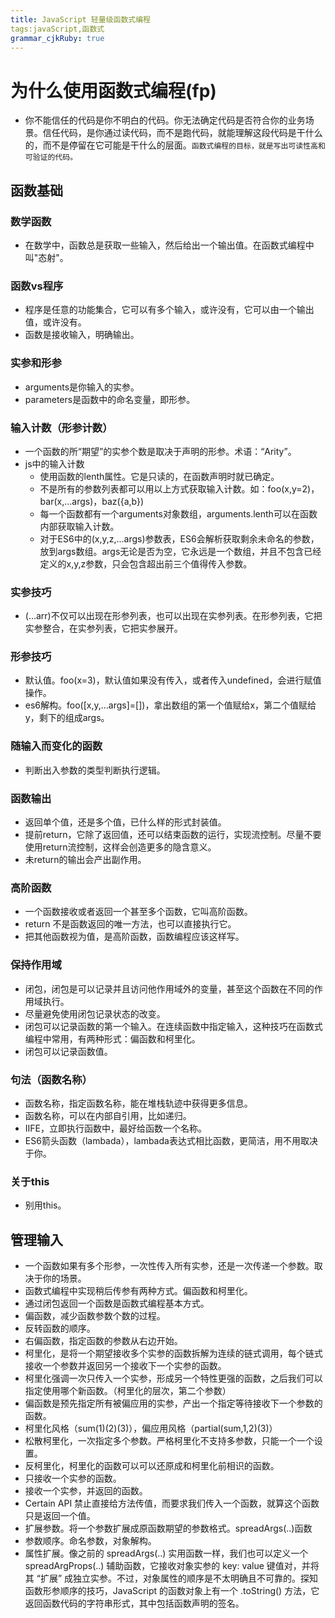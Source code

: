 ```yaml
---
title: JavaScript 轻量级函数式编程
tags:javaScript,函数式
grammar_cjkRuby: true
---
```

# 为什么使用函数式编程(fp)
* 你不能信任的代码是你不明白的代码。你无法确定代码是否符合你的业务场景。信任代码，是你通过读代码，而不是跑代码，就能理解这段代码是干什么的，而不是停留在它可能是干什么的层面。`函数式编程的目标，就是写出可读性高和可验证的代码。`
## 函数基础
### 数学函数
* 在数学中，函数总是获取一些输入，然后给出一个输出值。在函数式编程中叫"态射"。
### 函数vs程序
* 程序是任意的功能集合，它可以有多个输入，或许没有，它可以由一个输出值，或许没有。
* 函数是接收输入，明确输出。
### 实参和形参
* arguments是你输入的实参。
* parameters是函数中的命名变量，即形参。
### 输入计数（形参计数）
* 一个函数的所“期望”的实参个数是取决于声明的形参。术语：“Arity”。
* js中的输入计数
	* 使用函数的lenth属性。它是只读的，在函数声明时就已确定。
	* 不是所有的参数列表都可以用以上方式获取输入计数。如：foo(x,y=2)，bar(x,...args)，baz({a,b})
	* 每一个函数都有一个arguments对象数组，arguments.lenth可以在函数内部获取输入计数。
	* 对于ES6中的(x,y,z,...args)参数表，ES6会解析获取剩余未命名的参数，放到args数组。args无论是否为空，它永远是一个数组，并且不包含已经定义的x,y,z参数，只会包含超出前三个值得传入参数。
### 实参技巧
* (...arr)不仅可以出现在形参列表，也可以出现在实参列表。在形参列表，它把实参整合，在实参列表，它把实参展开。
### 形参技巧
* 默认值。foo(x=3)，默认值如果没有传入，或者传入undefined，会进行赋值操作。
* es6解构。foo([x,y,...args]=[])，拿出数组的第一个值赋给x，第二个值赋给y，剩下的组成args。
### 随输入而变化的函数
* 判断出入参数的类型判断执行逻辑。
### 函数输出
* 返回单个值，还是多个值，已什么样的形式封装值。
* 提前return，它除了返回值，还可以结束函数的运行，实现流控制。尽量不要使用return流控制，这样会创造更多的隐含意义。
* 未return的输出会产出副作用。
### 高阶函数
* 一个函数接收或者返回一个甚至多个函数，它叫高阶函数。
* return 不是函数返回的唯一方法，也可以直接执行它。
* 把其他函数视为值，是高阶函数，函数编程应该这样写。
### 保持作用域
* 闭包，闭包是可以记录并且访问他作用域外的变量，甚至这个函数在不同的作用域执行。
* 尽量避免使用闭包记录状态的改变。
* 闭包可以记录函数的第一个输入。在连续函数中指定输入，这种技巧在函数式编程中常用，有两种形式：偏函数和柯里化。
* 闭包可以记录函数值。
### 句法（函数名称）
* 函数名称，指定函数名称，能在堆栈轨迹中获得更多信息。
* 函数名称，可以在内部自引用，比如递归。
* IIFE，立即执行函数中，最好给函数一个名称。
* ES6箭头函数（lambada），lambada表达式相比函数，更简洁，用不用取决于你。
### 关于this
* 别用this。
## 管理输入
* 一个函数如果有多个形参，一次性传入所有实参，还是一次传递一个参数。取决于你的场景。
* 函数式编程中实现稍后传参有两种方式。偏函数和柯里化。
* 通过闭包返回一个函数是函数式编程基本方式。
* 偏函数，减少函数参数个数的过程。
* 反转函数的顺序。
* 右偏函数，指定函数的参数从右边开始。
* 柯里化，是将一个期望接收多个实参的函数拆解为连续的链式调用，每个链式接收一个参数并返回另一个接收下一个实参的函数。
* 柯里化强调一次只传入一个实参，形成另一个特性更强的函数，之后我们可以指定使用哪个新函数。（柯里化的层次，第二个参数）
* 偏函数是预先指定所有被偏应用的实参，产出一个指定等待接收下一个参数的函数。
* 柯里化风格（sum(1)(2)(3)），偏应用风格（partial(sum,1,2)(3)）
* 松散柯里化，一次指定多个参数。严格柯里化不支持多参数，只能一个一个设置。
* 反柯里化，柯里化的函数可以可以还原成和柯里化前相识的函数。
* 只接收一个实参的函数。
* 接收一个实参，并返回的函数。
* Certain API 禁止直接给方法传值，而要求我们传入一个函数，就算这个函数只是返回一个值。
* 扩展参数。将一个参数扩展成原函数期望的参数格式。spreadArgs(..)函数
* 参数顺序。命名参数，对象解构。
* 属性扩展。像之前的 spreadArgs(..) 实用函数一样，我们也可以定义一个 spreadArgProps(..) 辅助函数，它接收对象实参的 key: value 键值对，并将其 “扩展” 成独立实参。不过，对象属性的顺序是不太明确且不可靠的。探知函数形参顺序的技巧，JavaScript 的函数对象上有一个 .toString() 方法，它返回函数代码的字符串形式，其中包括函数声明的签名。
